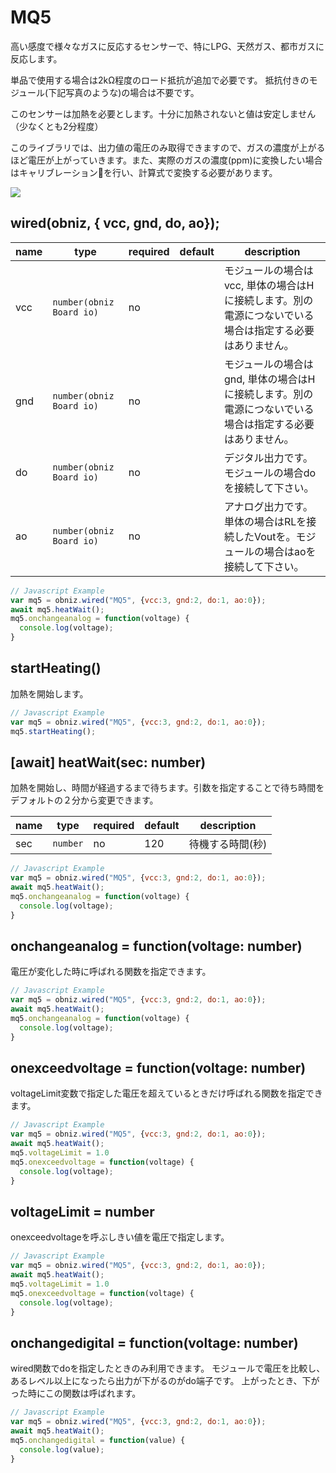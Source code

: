 # MQ5
高い感度で様々なガスに反応するセンサーで、特にLPG、天然ガス、都市ガスに反応します。

単品で使用する場合は2kΩ程度のロード抵抗が追加で必要です。
抵抗付きのモジュール(下記写真のような)の場合は不要です。

このセンサーは加熱を必要とします。十分に加熱されないと値は安定しません（少なくとも2分程度）

このライブラリでは、出力値の電圧のみ取得できますので、ガスの濃度が上がるほど電圧が上がっていきます。また、実際のガスの濃度(ppm)に変換したい場合はキャリブレーションを行い、計算式で変換する必要があります。

![](image.jpg)

## wired(obniz,  { vcc, gnd, do, ao});

| name | type                     | required | default | description                                             |
|------|--------------------------|----------|---------|---------------------------------------------------------|
| vcc  | `number(obniz Board io)` | no       | &nbsp;  | モジュールの場合はvcc, 単体の場合はHに接続します。別の電源につないでいる場合は指定する必要はありません。 |
| gnd  | `number(obniz Board io)` | no       | &nbsp;  | モジュールの場合はgnd, 単体の場合はHに接続します。別の電源につないでいる場合は指定する必要はありません。 |
| do   | `number(obniz Board io)` | no       | &nbsp;  | デジタル出力です。モジュールの場合doを接続して下さい。                            |
| ao   | `number(obniz Board io)` | no       | &nbsp;  | アナログ出力です。単体の場合はRLを接続したVoutを。モジュールの場合はaoを接続して下さい。        |

```Javascript
// Javascript Example
var mq5 = obniz.wired("MQ5", {vcc:3, gnd:2, do:1, ao:0});
await mq5.heatWait();
mq5.onchangeanalog = function(voltage) {
  console.log(voltage);
}
```

## startHeating()

加熱を開始します。

```Javascript
// Javascript Example
var mq5 = obniz.wired("MQ5", {vcc:3, gnd:2, do:1, ao:0});
mq5.startHeating();
```

## [await] heatWait(sec: number)

加熱を開始し、時間が経過するまで待ちます。引数を指定することで待ち時間をデフォルトの２分から変更できます。

| name | type     | required | default | description |
|------|----------|----------|---------|-------------|
| sec  | `number` | no       | 120     | 待機する時間(秒)   |

```Javascript
// Javascript Example
var mq5 = obniz.wired("MQ5", {vcc:3, gnd:2, do:1, ao:0});
await mq5.heatWait();
mq5.onchangeanalog = function(voltage) {
  console.log(voltage);
}
```

## onchangeanalog = function(voltage: number)

電圧が変化した時に呼ばれる関数を指定できます。

```Javascript
// Javascript Example
var mq5 = obniz.wired("MQ5", {vcc:3, gnd:2, do:1, ao:0});
await mq5.heatWait();
mq5.onchangeanalog = function(voltage) {
  console.log(voltage);
}
```

## onexceedvoltage = function(voltage: number)

voltageLimit変数で指定した電圧を超えているときだけ呼ばれる関数を指定できます。

```Javascript
// Javascript Example
var mq5 = obniz.wired("MQ5", {vcc:3, gnd:2, do:1, ao:0});
await mq5.heatWait();
mq5.voltageLimit = 1.0
mq5.onexceedvoltage = function(voltage) {
  console.log(voltage);
}
```

## voltageLimit = number

onexceedvoltageを呼ぶしきい値を電圧で指定します。

```Javascript
// Javascript Example
var mq5 = obniz.wired("MQ5", {vcc:3, gnd:2, do:1, ao:0});
await mq5.heatWait();
mq5.voltageLimit = 1.0
mq5.onexceedvoltage = function(voltage) {
  console.log(voltage);
}
```

## onchangedigital = function(voltage: number)

wired関数でdoを指定したときのみ利用できます。
モジュールで電圧を比較し、あるレベル以上になったら出力が下がるのがdo端子です。
上がったとき、下がった時にこの関数は呼ばれます。

```Javascript
// Javascript Example
var mq5 = obniz.wired("MQ5", {vcc:3, gnd:2, do:1, ao:0});
await mq5.heatWait();
mq5.onchangedigital = function(value) {
  console.log(value);
}
```